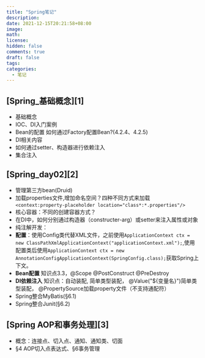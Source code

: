 ```yaml
---
title: "Spring笔记"
description: 
date: 2021-12-15T20:21:58+08:00
image: 
math: 
license: 
hidden: false
comments: true
draft: false
tags:
categories:
  - 笔记
---
```


## [Spring_基础概念][1]
 - 基础概念
 - IOC、DI入门案例
 - Bean的配置 如何通过Factory配置Bean?(4.2.4、4.2.5)
 - DI相关内容
  - 如何通过setter、构造器进行依赖注入
  - 集合注入


## [Spring_day02][2]
 - 管理第三方bean(Druid)
 - 加载properties文件,增加命名空间？四种不同方式来加载`<context:property-placeholder location="class*:*.properties"/>`
 - 核心容器：不同的创建容器方式？
 - 在DI中，如何分别通过构造器（constructer-arg）或setter来注入属性或对象
 - 纯注解开发：
  - **配置**：使用Config类代替XML文件，之前使用`ApplicationContext ctx = new ClassPathXmlApplicationContext("applicationContext.xml");`,使用配置类后使用`ApplicationContext ctx = new AnnotationConfigApplicationContext(SpringConfig.class);`获取Spring上下文。
  - **Bean配置** 知识点3.3，@Scope @PostConstruct @PreDestroy
  - **DI依赖注入** 知识点：自动装配, 简单类型装配， @Value("${变量名}")简单类型装配， @PropertySource加载property文件（不支持通配符）
 - Spring整合MyBatis(§6.1)
 - Spring整合Junit(§6.2)
## [Spring AOP和事务处理][3]
 - 概念：连接点、切入点、通知、通知类、切面
 - §4 AOP切入点表达式、§6事务管理